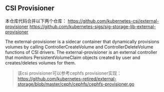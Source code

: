 



## CSI Provisioner

本仓库代码合并以下两个仓库：
https://github.com/kubernetes-csi/external-provisioner
https://github.com/kubernetes-sigs/sig-storage-lib-external-provisioner



The external-provisioner is a sidecar container that dynamically provisions volumes by calling ControllerCreateVolume and ControllerDeleteVolume functions of CSI drivers.
The external-provisioner is an external controller that monitors PersistentVolumeClaim objects created by user and creates/deletes volumes for them.


> 该csi provisioner可以参考cephfs provisioner实现： https://github.com/kubernetes-retired/external-storage/blob/master/ceph/cephfs/cephfs-provisioner.go

